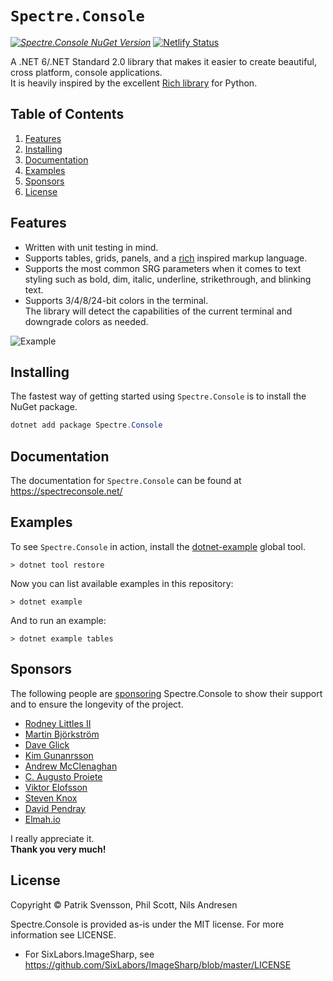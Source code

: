 # `Spectre.Console`

_[![Spectre.Console NuGet Version](https://img.shields.io/nuget/v/spectre.console.svg?style=flat&label=NuGet%3A%20Spectre.Console)](https://www.nuget.org/packages/spectre.console)_ [![Netlify Status](https://api.netlify.com/api/v1/badges/1eaf215a-eb9c-45e4-8c64-c90b62963149/deploy-status)](https://app.netlify.com/sites/spectreconsole/deploys)

A .NET 6/.NET Standard 2.0 library that makes it easier to create beautiful, cross platform, console applications.  
It is heavily inspired by the excellent [Rich library](https://github.com/willmcgugan/rich) 
for Python.

## Table of Contents

1. [Features](#features)
2. [Installing](#installing)
3. [Documentation](#documentation)
4. [Examples](#examples)
5. [Sponsors](#sponsors)
5. [License](#license)

## Features

* Written with unit testing in mind.
* Supports tables, grids, panels, and a [rich](https://github.com/willmcgugan/rich) inspired markup language.
* Supports the most common SRG parameters when it comes to text 
  styling such as bold, dim, italic, underline, strikethrough, 
  and blinking text.
* Supports 3/4/8/24-bit colors in the terminal.  
  The library will detect the capabilities of the current terminal 
  and downgrade colors as needed.  


![Example](docs/input/assets/images/example.png)

## Installing

The fastest way of getting started using `Spectre.Console` is to install the NuGet package.

```csharp
dotnet add package Spectre.Console
```

## Documentation

The documentation for `Spectre.Console` can be found at
https://spectreconsole.net/

## Examples

To see `Spectre.Console` in action, install the 
[dotnet-example](https://github.com/patriksvensson/dotnet-example)
global tool.

```
> dotnet tool restore
```

Now you can list available examples in this repository:

```
> dotnet example
```

And to run an example:

```
> dotnet example tables
```

## Sponsors

The following people are [sponsoring](https://github.com/sponsors/patriksvensson)
Spectre.Console to show their support and to ensure the longevity of the project.

* [Rodney Littles II](https://github.com/RLittlesII)
* [Martin Björkström](https://github.com/bjorkstromm)
* [Dave Glick](https://github.com/daveaglick)
* [Kim Gunanrsson](https://github.com/kimgunnarsson)
* [Andrew McClenaghan](https://github.com/andymac4182)
* [C. Augusto Proiete](https://github.com/augustoproiete)
* [Viktor Elofsson](https://github.com/vktr)
* [Steven Knox](https://github.com/stevenknox)
* [David Pendray](https://github.com/dpen2000)
* [Elmah.io](https://github.com/elmahio)

I really appreciate it.  
**Thank you very much!**

## License

Copyright © Patrik Svensson, Phil Scott, Nils Andresen

Spectre.Console is provided as-is under the MIT license. For more information see LICENSE.

* For SixLabors.ImageSharp, see https://github.com/SixLabors/ImageSharp/blob/master/LICENSE